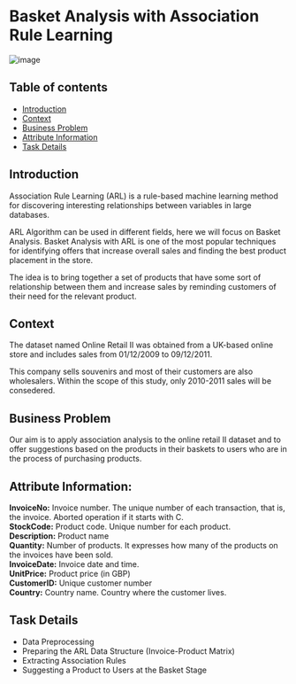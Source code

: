 # Basket Analysis with Association Rule Learning

![image](https://user-images.githubusercontent.com/83332641/161731125-1d9e14ca-dd43-458e-a1f0-86476c56777d.png)

## Table of contents
* [Introduction](#Introduction)
* [Context](#Context)
* [Business Problem](#Business_Problem)
* [Attribute Information](#Attribute_Information)
* [Task Details](#Task_Details)

## Introduction

Association Rule Learning (ARL) is a rule-based machine learning method for discovering interesting relationships between variables in large databases.

ARL Algorithm can be used in different fields, here we will focus on Basket Analysis. Basket Analysis with ARL is one of the most popular techniques for identifying offers that increase overall sales and finding the best product placement in the store.

The idea is to bring together a set of products that have some sort of relationship between them and increase sales by reminding customers of their need for the relevant product.

## Context

The dataset named Online Retail II was obtained from a UK-based online store and includes sales from 01/12/2009 to 09/12/2011.

This company sells souvenirs and most of their customers are also wholesalers. Within the scope of this study, only 2010-2011 sales will be consedered.

## Business Problem

Our aim is to apply association analysis to the online retail II dataset and to offer suggestions based on the products in their baskets to users who are in the process of purchasing products.

## Attribute Information:

**InvoiceNo:** Invoice number. The unique number of each transaction, that is, the invoice. Aborted operation if it starts with C.  
**StockCode:** Product code. Unique number for each product.  
**Description:** Product name  
**Quantity:** Number of products. It expresses how many of the products on the invoices have been sold.  
**InvoiceDate:** Invoice date and time.  
**UnitPrice:** Product price (in GBP)  
**CustomerID:** Unique customer number  
**Country:** Country name. Country where the customer lives.  

## Task Details

* Data Preprocessing  
* Preparing the ARL Data Structure (Invoice-Product Matrix)  
* Extracting Association Rules  
* Suggesting a Product to Users at the Basket Stage  


